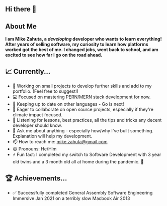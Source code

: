 ## Hi there 👋

## About Me

#### I am Mike Zahuta, a _developing_ developer who wants to learn everything! After years of selling software, my curiosity to learn how platforms worked got the best of me. I changed jobs, went back to school, and am excited to see how far I go on the road ahead.

## 📈 Currently...
- 🔭 Working on small projects to develop further skills and add to my portfolio. (Feel free to suggest!)
- 💻 Focused on mastering PERN/MERN stack development for now.
- 👾 Keeping up to date on other languages - Go is next!
- 👯 Eager to collaborate on open source projects, especially if they're climate impact focused.
- 🤔 Listening for lessons, best practices, all the tips and tricks any decent developer should know.
- 💬 Ask me about anything - especially how/why I've built something. Explanation will help my development.
- 📫 How to reach me: mike.zahuta@gmail.com
- 😄 Pronouns: He/Him
- ⚡ Fun fact: I completed my switch to Software Development with 3 year old twins and a 3 month old all at home during the pandemic. 😬

## 🏆 Achievements...
- ✅ Successfully completed General Assembly Software Engineering Immersive Jan 2021 on a terribly slow Macbook Air 2013


![<Linkedin>](https://img.shields.io/badge/LinkedIn-0A66C2?style=for-the-badge&logo=LinkedIn&logoColor=white)
